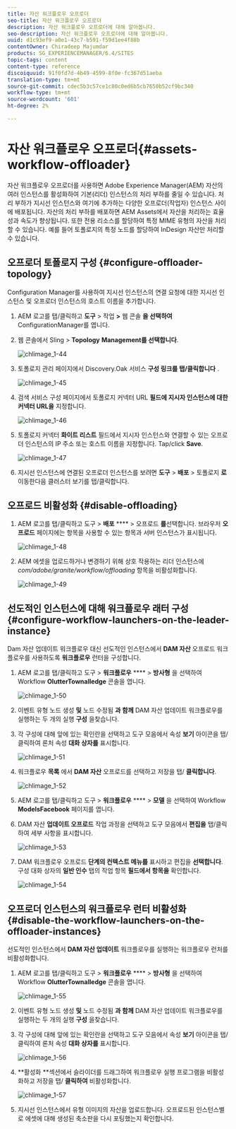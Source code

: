 ```yaml
---
title: 자산 워크플로우 오프로더
seo-title: 자산 워크플로우 오프로더
description: 자산 워크플로우 오프로더에 대해 알아봅니다.
seo-description: 자산 워크플로우 오프로더에 대해 알아봅니다.
uuid: d1c93ef9-a0e1-43c7-b591-f59d1ee4f88b
contentOwner: Chiradeep Majumdar
products: SG_EXPERIENCEMANAGER/6.4/SITES
topic-tags: content
content-type: reference
discoiquuid: 91f0fd7d-4b49-4599-8f0e-fc367d51aeba
translation-type: tm+mt
source-git-commit: cdec5b3c57ce1c80c0ed6b5cb7650b52cf9bc340
workflow-type: tm+mt
source-wordcount: '601'
ht-degree: 2%

---
```



# 자산 워크플로우 오프로더{#assets-workflow-offloader}

자산 워크플로우 오프로더를 사용하면 Adobe Experience Manager(AEM) 자산의 여러 인스턴스를 활성화하여 기본(리더) 인스턴스의 처리 부하를 줄일 수 있습니다. 처리 부하가 지시선 인스턴스와 여기에 추가하는 다양한 오프로더(작업자) 인스턴스 사이에 배포됩니다. 자산의 처리 부하를 배포하면 AEM Assets에서 자산을 처리하는 효율성과 속도가 향상됩니다. 또한 전용 리소스를 할당하여 특정 MIME 유형의 자산을 처리할 수 있습니다. 예를 들어 토폴로지의 특정 노드를 할당하여 InDesign 자산만 처리할 수 있습니다.

## 오프로더 토폴로지 구성 {#configure-offloader-topology}

Configuration Manager를 사용하여 지시선 인스턴스의 연결 요청에 대한 지시선 인스턴스 및 오프로더 인스턴스의 호스트 이름을 추가합니다.

1. AEM 로고를 탭/클릭하고 **도구** > 작업 **>** 웹 콘솔 **을 선택하여** ConfigurationManager를 엽니다.
1. 웹 콘솔에서 Sling > **Topology** **Management를 선택합니다**.

   ![chlimage_1-44](assets/chlimage_1-44.png)

1. 토폴로지 관리 페이지에서 Discovery.Oak 서비스 **구성 링크를 탭/클릭합니다** .

   ![chlimage_1-45](assets/chlimage_1-45.png)

1. 검색 서비스 구성 페이지에서 토폴로지 커넥터 URL **필드에 지시자 인스턴스에 대한 커넥터 URL을** 지정합니다.

   ![chlimage_1-46](assets/chlimage_1-46.png)

1. 토폴로지 커넥터 **화이트 리스트** 필드에서 지시자 인스턴스와 연결할 수 있는 오프로더 인스턴스의 IP 주소 또는 호스트 이름을 지정합니다. Tap/click **Save**.

   ![chlimage_1-47](assets/chlimage_1-47.png)

1. 지시선 인스턴스에 연결된 오프로더 인스턴스를 보려면 **도구** > **배포** > 토폴로지 **로** 이동한다음 클러스터 보기를 탭/클릭합니다.

## 오프로드 비활성화 {#disable-offloading}

1. AEM 로고를 탭/클릭하고 도구 > **배포** **** > 오프로드 **를**&#x200B;선택합니다. 브라우저 **오프로드** 페이지에는 항목을 사용할 수 있는 항목과 서버 인스턴스가 표시됩니다.

   ![chlimage_1-48](assets/chlimage_1-48.png)

1. AEM 에셋을 업로드하거나 변경하기 위해 상호 작용하는 리더 인스턴스에 *com/adobe/granite/workflow/offloading* 항목을 비활성화합니다.

   ![chlimage_1-49](assets/chlimage_1-49.png)

## 선도적인 인스턴스에 대해 워크플로우 래터 구성 {#configure-workflow-launchers-on-the-leader-instance}

Dam 자산 업데이트 워크플로우 대신 선도적인 인스턴스에서 **DAM 자산** 오프로드 워크플로우를 사용하도록 **워크플로우** 런터을 구성합니다.

1. AEM 로고를 탭/클릭하고 도구 > **워크플로우** **** > **방사형** 을 선택하여 Workflow **OlutterTownalledge** 콘솔을 엽니다.

   ![chlimage_1-50](assets/chlimage_1-50.png)

1. 이벤트 유형 노드 생성 **및** 노드 수정됨 **과 함께** DAM 자산 업데이트 워크플로우를 실행하는 두 개의 실행 **구성** 을찾습니다.
1. 각 구성에 대해 앞에 있는 확인란을 선택하고 도구 모음에서 속성 **보기** 아이콘을 탭/클릭하여 론처 속성 **대화 상자를** 표시합니다.

   ![chlimage_1-51](assets/chlimage_1-51.png)

1. 워크플로우 **목록** 에서 **DAM 자산** 오프로드를 선택하고 저장을 탭/ **클릭합니다**.

   ![chlimage_1-52](assets/chlimage_1-52.png)

1. AEM 로고를 탭/클릭하고 도구 > **워크플로우** **** > **모델** 을 선택하여 Workflow **ModelsFacebook** 페이지를 엽니다.
1. DAM 자산 **업데이트 오프로드** 작업 과정을 선택하고 도구 모음에서 **편집을** 탭/클릭하여 세부 사항을 표시합니다.

   ![chlimage_1-53](assets/chlimage_1-53.png)

1. DAM 워크플로우 오프로드 **단계의 컨텍스트 메뉴를** 표시하고 편집을 **선택합니다**. 구성 대화 상자의 **일반 인수** 탭의 작업 항목 **필드에서 항목을** 확인합니다.

   ![chlimage_1-54](assets/chlimage_1-54.png)

## 오프로더 인스턴스의 워크플로우 런터 비활성화 {#disable-the-workflow-launchers-on-the-offloader-instances}

선도적인 인스턴스에서 **DAM 자산 업데이트** 워크플로우를 실행하는 워크플로우 런처를 비활성화합니다.

1. AEM 로고를 탭/클릭하고 도구 > **워크플로우** **** > **방사형** 을 선택하여 Workflow **OlutterTownalledge** 콘솔을 엽니다.

   ![chlimage_1-55](assets/chlimage_1-55.png)

1. 이벤트 유형 노드 생성 **및** 노드 수정됨 **과 함께** DAM 자산 업데이트 워크플로우를 실행하는 두 개의 실행 **구성** 을찾습니다.
1. 각 구성에 대해 앞에 있는 확인란을 선택하고 도구 모음에서 속성 **보기** 아이콘을 탭/클릭하여 론처 속성 **대화 상자를** 표시합니다.

   ![chlimage_1-56](assets/chlimage_1-56.png)

1. **활성화 **섹션에서 슬라이더를 드래그하여 워크플로우 실행 프로그램을 비활성화하고 저장을 탭/ **클릭하여** 비활성화합니다.

   ![chlimage_1-57](assets/chlimage_1-57.png)

1. 지시선 인스턴스에서 유형 이미지의 자산을 업로드합니다. 오프로드된 인스턴스별로 에셋에 대해 생성된 축소판을 다시 포팅했는지 확인합니다.

